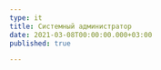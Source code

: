 ```yaml
---
type: it
title: Системный администратор
date: 2021-03-08T00:00:00.000+03:00
published: true

---
```


